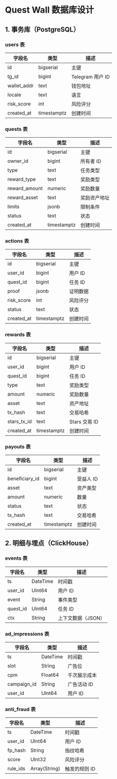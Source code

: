 # Quest Wall 数据库设计

## 1. 事务库（PostgreSQL）

### users 表

| 字段名 | 类型 | 描述 |
| --- | --- | --- |
| id | bigserial | 主键 |
| tg_id | bigint | Telegram 用户 ID |
| wallet_addr | text | 钱包地址 |
| locale | text | 语言 |
| risk_score | int | 风险评分 |
| created_at | timestamptz | 创建时间 |

### quests 表

| 字段名 | 类型 | 描述 |
| --- | --- | --- |
| id | bigserial | 主键 |
| owner_id | bigint | 所有者 ID |
| type | text | 任务类型 |
| reward_type | text | 奖励类型 |
| reward_amount | numeric | 奖励数量 |
| reward_asset | text | 奖励资产地址 |
| limits | jsonb | 限制条件 |
| status | text | 状态 |
| created_at | timestamptz | 创建时间 |

### actions 表

| 字段名 | 类型 | 描述 |
| --- | --- | --- |
| id | bigserial | 主键 |
| user_id | bigint | 用户 ID |
| quest_id | bigint | 任务 ID |
| proof | jsonb | 证明数据 |
| risk_score | int | 风险评分 |
| status | text | 状态 |
| created_at | timestamptz | 创建时间 |

### rewards 表

| 字段名 | 类型 | 描述 |
| --- | --- | --- |
| id | bigserial | 主键 |
| user_id | bigint | 用户 ID |
| quest_id | bigint | 任务 ID |
| type | text | 奖励类型 |
| amount | numeric | 奖励数量 |
| asset | text | 资产地址 |
| tx_hash | text | 交易哈希 |
| stars_tx_id | text | Stars 交易 ID |
| created_at | timestamptz | 创建时间 |

### payouts 表

| 字段名 | 类型 | 描述 |
| --- | --- | --- |
| id | bigserial | 主键 |
| beneficiary_id | bigint | 受益人 ID |
| asset | text | 资产类型 |
| amount | numeric | 数量 |
| status | text | 状态 |
| tx_hash | text | 交易哈希 |
| created_at | timestamptz | 创建时间 |

## 2. 明细与埋点（ClickHouse）

### events 表

| 字段名 | 类型 | 描述 |
| --- | --- | --- |
| ts | DateTime | 时间戳 |
| user_id | UInt64 | 用户 ID |
| event | String | 事件类型 |
| quest_id | UInt64 | 任务 ID |
| ctx | String | 上下文数据（JSON） |

### ad_impressions 表

| 字段名 | 类型 | 描述 |
| --- | --- | --- |
| ts | DateTime | 时间戳 |
| slot | String | 广告位 |
| cpm | Float64 | 千次展示成本 |
| campaign_id | String | 广告活动 ID |
| user_id | UInt64 | 用户 ID |

### anti_fraud 表

| 字段名 | 类型 | 描述 |
| --- | --- | --- |
| ts | DateTime | 时间戳 |
| user_id | UInt64 | 用户 ID |
| fp_hash | String | 指纹哈希 |
| score | UInt32 | 风险评分 |
| rule_ids | Array(String) | 触发的规则 ID |